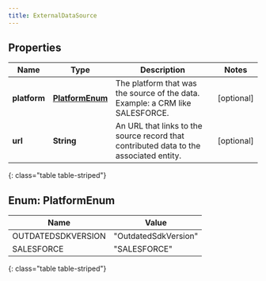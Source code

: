 ```yaml
---
title: ExternalDataSource
---
```


## Properties

| Name | Type | Description | Notes |
| ------------ | ------------- | ------------- | ------------- |
| **platform** | [**PlatformEnum**](#PlatformEnum) | The platform that was the source of the data.  Example: a CRM like SALESFORCE. |  [optional] |
| **url** | **String** | An URL that links to the source record that contributed data to the associated entity. |  [optional] |
{: class="table table-striped"}


<a name="PlatformEnum"></a>

## Enum: PlatformEnum

| Name | Value |
| ---- | ----- |
| OUTDATEDSDKVERSION | &quot;OutdatedSdkVersion&quot; |
| SALESFORCE | &quot;SALESFORCE&quot; |
{: class="table table-striped"}


